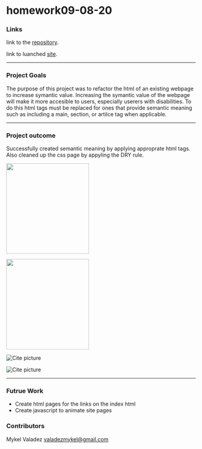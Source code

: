 # homework09-08-20

### Links

link to the [repository](https://github.com/valadezMykel/homework09-08-20).

link to luanched [site](https://valadezmykel.github.io/homework09-08-20/).

------

### Project Goals

The purpose of this project was to refactor the html of an existing webpage to increase symantic value.  Increasing the symantic value of the webpage will make it more accesible to users, especially userers with disabilities.  To do this html tags must be replaced for ones that provide semantic meaning such as including a main, section, or artilce tag when applicable. 

------

### Project outcome

Successfully created semantic meaning by applying approprate html tags.  Also cleaned up the css page by appyling the DRY rule.

<p>
    <img src="assets/images/Horesonn-screenshot-1.png" width="220" height="240" />
</p>
<p>
    <img src="assets\images\Horesonn-screenshot-2.png" width="220" height="240" />
</p>

![Cite picture](\assets\images\Horesonn-screenshot-1.png)

![Cite picture](/assets/images/Horesonn-screenshot-2.png)

------

### Futrue Work

- Create html pages for the links on the index html
- Create javascript to animate site pages

### Contributors

Mykel Valadez <valadezmykel@gmail.com>


